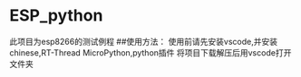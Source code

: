 # ESP_python
此项目为esp8266的测试例程
##使用方法：
使用前请先安装vscode,并安装chinese,RT-Thread MicroPython,python插件
将项目下载解压后用vscode打开文件夹
